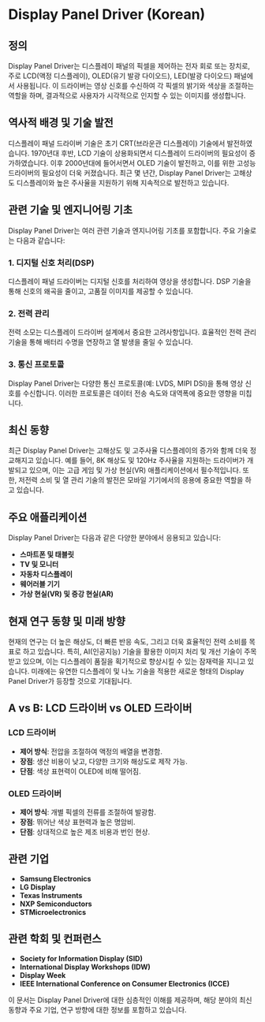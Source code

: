 # Display Panel Driver (Korean)

## 정의

Display Panel Driver는 디스플레이 패널의 픽셀을 제어하는 전자 회로 또는 장치로, 주로 LCD(액정 디스플레이), OLED(유기 발광 다이오드), LED(발광 다이오드) 패널에서 사용됩니다. 이 드라이버는 영상 신호를 수신하여 각 픽셀의 밝기와 색상을 조절하는 역할을 하며, 결과적으로 사용자가 시각적으로 인지할 수 있는 이미지를 생성합니다.

## 역사적 배경 및 기술 발전

디스플레이 패널 드라이버 기술은 초기 CRT(브라운관 디스플레이) 기술에서 발전하였습니다. 1970년대 후반, LCD 기술이 상용화되면서 디스플레이 드라이버의 필요성이 증가하였습니다. 이후 2000년대에 들어서면서 OLED 기술이 발전하고, 이를 위한 고성능 드라이버의 필요성이 더욱 커졌습니다. 최근 몇 년간, Display Panel Driver는 고해상도 디스플레이와 높은 주사율을 지원하기 위해 지속적으로 발전하고 있습니다.

## 관련 기술 및 엔지니어링 기초

Display Panel Driver는 여러 관련 기술과 엔지니어링 기초를 포함합니다. 주요 기술로는 다음과 같습니다:

### 1. 디지털 신호 처리(DSP)
디스플레이 패널 드라이버는 디지털 신호를 처리하여 영상을 생성합니다. DSP 기술을 통해 신호의 왜곡을 줄이고, 고품질 이미지를 제공할 수 있습니다.

### 2. 전력 관리
전력 소모는 디스플레이 드라이버 설계에서 중요한 고려사항입니다. 효율적인 전력 관리 기술을 통해 배터리 수명을 연장하고 열 발생을 줄일 수 있습니다.

### 3. 통신 프로토콜
Display Panel Driver는 다양한 통신 프로토콜(예: LVDS, MIPI DSI)을 통해 영상 신호를 수신합니다. 이러한 프로토콜은 데이터 전송 속도와 대역폭에 중요한 영향을 미칩니다.

## 최신 동향

최근 Display Panel Driver는 고해상도 및 고주사율 디스플레이의 증가와 함께 더욱 정교해지고 있습니다. 예를 들어, 8K 해상도 및 120Hz 주사율을 지원하는 드라이버가 개발되고 있으며, 이는 고급 게임 및 가상 현실(VR) 애플리케이션에서 필수적입니다. 또한, 저전력 소비 및 열 관리 기술의 발전은 모바일 기기에서의 응용에 중요한 역할을 하고 있습니다.

## 주요 애플리케이션

Display Panel Driver는 다음과 같은 다양한 분야에서 응용되고 있습니다:

- **스마트폰 및 태블릿**
- **TV 및 모니터**
- **자동차 디스플레이**
- **웨어러블 기기**
- **가상 현실(VR) 및 증강 현실(AR)**

## 현재 연구 동향 및 미래 방향

현재의 연구는 더 높은 해상도, 더 빠른 반응 속도, 그리고 더욱 효율적인 전력 소비를 목표로 하고 있습니다. 특히, AI(인공지능) 기술을 활용한 이미지 처리 및 개선 기술이 주목받고 있으며, 이는 디스플레이 품질을 획기적으로 향상시킬 수 있는 잠재력을 지니고 있습니다. 미래에는 유연한 디스플레이 및 나노 기술을 적용한 새로운 형태의 Display Panel Driver가 등장할 것으로 기대됩니다.

## A vs B: LCD 드라이버 vs OLED 드라이버

### LCD 드라이버

- **제어 방식**: 전압을 조절하여 액정의 배열을 변경함.
- **장점**: 생산 비용이 낮고, 다양한 크기와 해상도로 제작 가능.
- **단점**: 색상 표현력이 OLED에 비해 떨어짐.

### OLED 드라이버

- **제어 방식**: 개별 픽셀의 전류를 조절하여 발광함.
- **장점**: 뛰어난 색상 표현력과 높은 명암비.
- **단점**: 상대적으로 높은 제조 비용과 번인 현상.

## 관련 기업

- **Samsung Electronics**
- **LG Display**
- **Texas Instruments**
- **NXP Semiconductors**
- **STMicroelectronics**

## 관련 학회 및 컨퍼런스

- **Society for Information Display (SID)**
- **International Display Workshops (IDW)**
- **Display Week**
- **IEEE International Conference on Consumer Electronics (ICCE)**

이 문서는 Display Panel Driver에 대한 심층적인 이해를 제공하며, 해당 분야의 최신 동향과 주요 기업, 연구 방향에 대한 정보를 포함하고 있습니다.